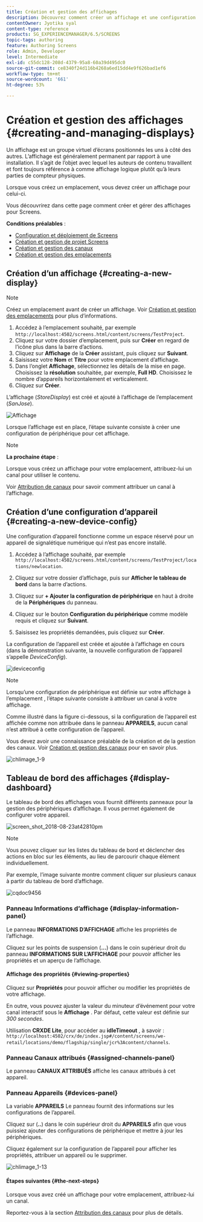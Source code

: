 ```yaml
---
title: Création et gestion des affichages
description: Découvrez comment créer un affichage et une configuration d’appareil dans AEM Screens. Découvrez également le tableau de bord des affichages.
contentOwner: Jyotika syal
content-type: reference
products: SG_EXPERIENCEMANAGER/6.5/SCREENS
topic-tags: authoring
feature: Authoring Screens
role: Admin, Developer
level: Intermediate
exl-id: c55dc128-208d-4379-95a8-60a39d495dc0
source-git-commit: ce8340f24d116b4268a6ed15dd4e9f626bad1ef6
workflow-type: tm+mt
source-wordcount: '661'
ht-degree: 53%

---
```


# Création et gestion des affichages {#creating-and-managing-displays}

Un affichage est un groupe virtuel d’écrans positionnés les uns à côté des autres. L’affichage est généralement permanent par rapport à une installation. Il s’agit de l’objet avec lequel les auteurs de contenu travaillent et font toujours référence à comme affichage logique plutôt qu’à leurs parties de compteur physiques.

Lorsque vous créez un emplacement, vous devez créer un affichage pour celui-ci.

Vous découvrirez dans cette page comment créer et gérer des affichages pour Screens.

**Conditions préalables** :

* [Configuration et déploiement de Screens](configuring-screens-introduction.md)
* [Création et gestion de projet Screens](creating-a-screens-project.md)
* [Création et gestion des canaux](managing-channels.md)
* [Création et gestion des emplacements](managing-locations.md)

## Création d’un affichage {#creating-a-new-display}

>[!NOTE]
>
>Créez un emplacement avant de créer un affichage. Voir [Création et gestion des emplacements](managing-locations.md) pour plus d’informations.

1. Accédez à l’emplacement souhaité, par exemple `http://localhost:4502/screens.html/content/screens/TestProject`.
1. Cliquez sur votre dossier d’emplacement, puis sur **Créer** en regard de l’icône plus dans la barre d’actions.
1. Cliquez sur **Affichage** de la **Créer** assistant, puis cliquez sur **Suivant**.
1. Saisissez votre **Nom** et **Titre** pour votre emplacement d’affichage.
1. Dans l’onglet **Affichage**, sélectionnez les détails de la mise en page. Choisissez la **résolution** souhaitée, par exemple, **Full HD**. Choisissez le nombre d’appareils horizontalement et verticalement.
1. Cliquez sur **Créer**.

L’affichage (*StoreDisplay*) est créé et ajouté à l’affichage de l’emplacement (*SanJose*).

![Affichage](assets/display.gif)

Lorsque l’affichage est en place, l’étape suivante consiste à créer une configuration de périphérique pour cet affichage.

>[!NOTE]
>
>**La prochaine étape** :
>
>Lorsque vous créez un affichage pour votre emplacement, attribuez-lui un canal pour utiliser le contenu.
>
>Voir [Attribution de canaux](channel-assignment.md) pour savoir comment attribuer un canal à l’affichage.

## Création d’une configuration d’appareil {#creating-a-new-device-config}

Une configuration d’appareil fonctionne comme un espace réservé pour un appareil de signalétique numérique qui n’est pas encore installé.

1. Accédez à l’affichage souhaité, par exemple `http://localhost:4502/screens.html/content/screens/TestProject/locations/newlocation`.
1. Cliquez sur votre dossier d’affichage, puis sur **Afficher le tableau de bord** dans la barre d’actions.
1. Cliquez sur **+ Ajouter la configuration de périphérique** en haut à droite de la **Périphériques** du panneau.

1. Cliquez sur le bouton **Configuration du périphérique** comme modèle requis et cliquez sur **Suivant**.

1. Saisissez les propriétés demandées, puis cliquez sur **Créer**.

La configuration de l’appareil est créée et ajoutée à l’affichage en cours (dans la démonstration suivante, la nouvelle configuration de l’appareil s’appelle *DeviceConfig*).

![deviceconfig](assets/deviceconfig.gif)

>[!NOTE]
>
>Lorsqu’une configuration de périphérique est définie sur votre affichage à l’emplacement , l’étape suivante consiste à attribuer un canal à votre affichage.
>
>Comme illustré dans la figure ci-dessous, si la configuration de l’appareil est affichée comme non attribuée dans le panneau **APPAREILS**, aucun canal n’est attribué à cette configuration de l’appareil.
>
>Vous devez avoir une connaissance préalable de la création et de la gestion des canaux. Voir [Création et gestion des canaux](managing-channels.md) pour en savoir plus.

![chlimage_1-9](assets/chlimage_1-9.png)

## Tableau de bord des affichages {#display-dashboard}

Le tableau de bord des affichages vous fournit différents panneaux pour la gestion des périphériques d’affichage. Il vous permet également de configurer votre appareil.

![screen_shot_2018-08-23at42810pm](assets/screen_shot_2018-08-23at42810pm.png)

>[!NOTE]
>
>Vous pouvez cliquer sur les listes du tableau de bord et déclencher des actions en bloc sur les éléments, au lieu de parcourir chaque élément individuellement.
>
>Par exemple, l’image suivante montre comment cliquer sur plusieurs canaux à partir du tableau de bord d’affichage.

![cqdoc9456](assets/cqdoc9456.gif)

### Panneau Informations d’affichage {#display-information-panel}

Le panneau **INFORMATIONS D’AFFICHAGE** affiche les propriétés de l’affichage.

Cliquez sur les points de suspension (**...**) dans le coin supérieur droit du panneau **INFORMATIONS SUR L’AFFICHAGE** pour pouvoir afficher les propriétés et un aperçu de l’affichage.


#### Affichage des propriétés {#viewing-properties}

Cliquez sur **Propriétés** pour pouvoir afficher ou modifier les propriétés de votre affichage.

En outre, vous pouvez ajuster la valeur du minuteur d’événement pour votre canal interactif sous le **Affichage** . Par défaut, cette valeur est définie sur *300 secondes*.

Utilisation **CRXDE Lite**, pour accéder au **idleTimeout** , à savoir : `http://localhost:4502/crx/de/index.jsp#/content/screens/we-retail/locations/demo/flagship/single/jcr%3Acontent/channels`.


### Panneau Canaux attribués {#assigned-channels-panel}

Le panneau **CANAUX ATTRIBUÉS** affiche les canaux attribués à cet appareil.


### Panneau Appareils {#devices-panel}

La variable **APPAREILS** Le panneau fournit des informations sur les configurations de l’appareil.

Cliquez sur (**..**) dans le coin supérieur droit du **APPAREILS** afin que vous puissiez ajouter des configurations de périphérique et mettre à jour les périphériques.

Cliquez également sur la configuration de l’appareil pour afficher les propriétés, attribuer un appareil ou le supprimer.

![chlimage_1-13](assets/chlimage_1-13.png)

#### Étapes suivantes {#the-next-steps}

Lorsque vous avez créé un affichage pour votre emplacement, attribuez-lui un canal.

Reportez-vous à la section [Attribution des canaux](channel-assignment.md) pour plus de détails.
